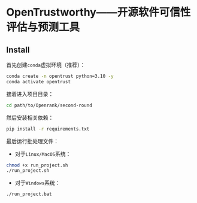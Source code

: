 # OpenTrustworthy——开源软件可信性评估与预测工具

## Install

首先创建`conda`虚拟环境（推荐）：

```bash
conda create -n opentrust python=3.10 -y
conda activate opentrust
```

接着进入项目目录：

```bash
cd path/to/Openrank/second-round
```

然后安装相关依赖：

```bash
pip install -r requirements.txt
```

最后运行批处理文件：

- 对于`Linux/MacOS`系统：

```bash
chmod +x run_project.sh
./run_project.sh
```

- 对于`Windows`系统：

```bash
./run_project.bat
```

